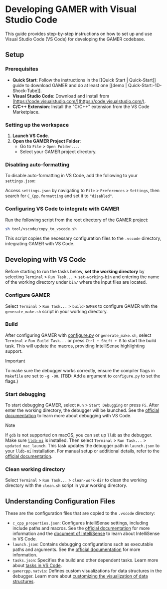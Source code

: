 # Developing GAMER with Visual Studio Code

This guide provides step-by-step instructions on how to set up and use Visual Studio Code (VS Code) for developing the GAMER codebase.

## Setup

### Prerequisites

- **Quick Start**: Follow the instructions in the [[Quick Start | Quick-Start]] guide to download GAMER and do at least one [[demo | Quick-Start:-1D-Shock-Tube]].
- **Visual Studio Code**: Download and install from [https://code.visualstudio.com/](https://code.visualstudio.com/).
- **C/C++ Extension**: Install the "C/C++" extension from the VS Code Marketplace.

### Setting up the workspace

1. **Launch VS Code**.
2. **Open the GAMER Project Folder**:
   - Go to `File` > `Open Folder...`.
   - Select your GAMER project directory.

### Disabling auto-formatting

To disable auto-formatting in VS Code, add the following to your `settings.json`:

Access `settings.json` by navigating to `File` > `Preferences` > `Settings`, then search for `C_Cpp.formatting` and set it to `"disabled"`.

### Configuring VS Code to integrate with GAMER

Run the following script from the root directory of the GAMER project:
```bash
sh tool/vscode/copy_to_vscode.sh
```
This script copies the necessary configuration files to the `.vscode` directory, integrating GAMER with VS Code.

## Developing with VS Code

Before starting to run the tasks below, **set the working directory** by selecting `Terminal` > `Run Task...` > `set-working-bin` and entering the name of the working directory under `bin/` where the input files are located.

### Configure GAMER

Select `Terminal` > `Run Task...` > `build-GAMER` to configure GAMER with the `generate_make.sh` script in your working directory.

### Build

After configuring GAMER with [configure.py](https://github.com/gamer-project/gamer/wiki/Installation%3A-Configure.py) or `generate_make.sh`, select `Terminal` > `Run Build Task...` or press `Ctrl + Shift + B` to start the build task. This will update the macros, providing IntelliSense highlighting support.

> [!IMPORTANT]  
> To make sure the debugger works correctly, ensure the compiler flags in `Makefile` are set to `-g -O0`. (TBD: Add a argument to `configure.py` to set the flags.)

### Start debugging

To start debugging GAMER, select `Run` > `Start Debugging` or press `F5`. After enter the working directory, the debugger will be launched. See the [official documentation](https://code.visualstudio.com/docs/editor/debugging) to learn more about debugging with VS Code.

> [!NOTE]  
> If `gdb` is not supported on macOS, you can set up `lldb` as the debugger. Make sure [`lldb-mi`](https://github.com/lldb-tools/lldb-mi) is installed. Then select `Terminal` > `Run Task...` > `updated_mac_launch`. This task updates the debugger path in `launch.json` to your `lldb-mi` installation.
> For manual setup or additional details, refer to the [official documentation](https://code.visualstudio.com/docs/cpp/launch-json-reference).

### Clean working directory

Select `Terminal` > `Run Task...` > `clean-work-dir` to clean the working directory with the `clean.sh` script in your working directory.

## Understanding Configuration Files

These are the configuration files that are copied to the `.vscode` directory:
- `c_cpp_properties.json`: Configures IntelliSense settings, including include paths and macros. See the [official documentation](https://code.visualstudio.com/docs/cpp/c-cpp-properties-schema-reference) for more information and the [document of IntelliSense](https://code.visualstudio.com/docs/editor/intellisense) to learn about IntelliSense in VS Code.
- `launch.json`: Contains debugging configurations such as executable paths and arguments. See the [official documentation](https://code.visualstudio.com/docs/cpp/launch-json-reference) for more information.
- `tasks.json`: Specifies the build and other dependent tasks. Learn more about [tasks in VS Code](https://code.visualstudio.com/docs/editor/tasks).
- `gamercpp.natvis`: Defines custom visualizations for data structures in the debugger. Learn more about [customizing the visualization of data structures](https://learn.microsoft.com/en-us/visualstudio/debugger/create-custom-views-of-native-objects?view=vs-2022).
